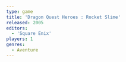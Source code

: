 ```yaml
---
type: game
title: 'Dragon Quest Heroes : Rocket Slime'
released: 2005
editors: 
  - 'Square Enix'
players: 1
genres:
  - Aventure
---
```

